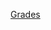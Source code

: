 [Grades](javascript%3A(function()%7Bdocument.querySelectorAll(%27table%20%3E%20tbody%20%3E%20tr%20%3E%20td.letter%27).forEach(x%3D%3Ex.outerHTML%3D%60%3Ctd%20class%3D%22letter%22%3E%3Cdiv%20class%3D%22letter%22%20style%3D%22color%3A%23007F00%3Bbackground-color%3A%23DAF2DA%22%20title%3D%22%22%3E%3Cdiv%3E%3Cdiv%3EA%3Cspan%20class%3D%22percent%22%3E4.00%3C%2Fspan%3E%3C%2Fdiv%3E%3C%2Fdiv%3E%3C%2Fdiv%3E%3C%2Ftd%3E%60)%3B%7D)()%3B)
